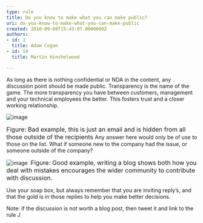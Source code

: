 ```yaml
---
type: rule
title: Do you know to make what you can make public?
uri: do-you-know-to-make-what-you-can-make-public
created: 2010-09-08T15:43:07.0000000Z
authors:
- id: 1
  title: Adam Cogan
- id: 14
  title: Martin Hinshelwood

---
```


 As long as there is nothing confidential or NDA in the content, any discussion point should be made public. Transparency is the name of the game. The more transparency you have between customers, management and your technical employees the better. This fosters trust and a closer working relationship. <br> 


![image](/Communication/RulesToBetterBlogging/PublishingImages/RulesBloggingPublicBad.jpg "image")

<font class="ms-rteCustom-FigureGood" size="+0">Figure&#58; Bad example, this is just an email and is hidden from all those outside of the recipients </font>Any answer here would only be of use to those on the list. What if someone new to the company had the issue, or someone outside of the company?

![image](/Communication/RulesToBetterBlogging/PublishingImages/RulesBloggingPublicGood.jpg "image") 
<font class="ms-rteCustom-FigureGood" size="+0">Figure&#58; Good example, writing a blog shows both how you deal with mistakes encourages the wider community to contribute with discussion. </font>

Use your soap box, but always remember that you are inviting reply’s, and that the gold is in those replies to help you make better decisions.

Note: if the discussion is not worth a blog post, then tweet it and link to the rule J

